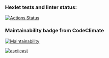 ### Hexlet tests and linter status:
[![Actions Status](https://github.com/3elisery/python-project-49/workflows/hexlet-check/badge.svg)](https://github.com/3elisery/python-project-49/actions)

### Maintainability badge from CodeClimate
[![Maintainability](https://api.codeclimate.com/v1/badges/ac1fab85624385228bd5/maintainability)](https://codeclimate.com/github/3elisery/python-project-49/maintainability)

[![asciicast](https://asciinema.org/a/dzEZrLehVAxUVWNS9GW37tigg.svg)](https://asciinema.org/a/dzEZrLehVAxUVWNS9GW37tigg)